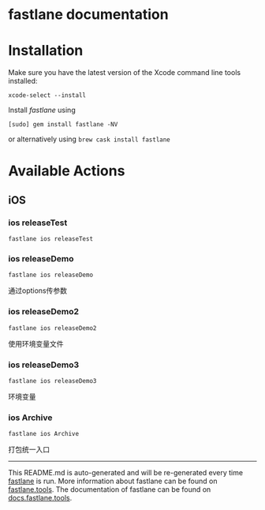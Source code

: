 fastlane documentation
================
# Installation

Make sure you have the latest version of the Xcode command line tools installed:

```
xcode-select --install
```

Install _fastlane_ using
```
[sudo] gem install fastlane -NV
```
or alternatively using `brew cask install fastlane`

# Available Actions
## iOS
### ios releaseTest
```
fastlane ios releaseTest
```

### ios releaseDemo
```
fastlane ios releaseDemo
```
通过options传参数
### ios releaseDemo2
```
fastlane ios releaseDemo2
```
使用环境变量文件
### ios releaseDemo3
```
fastlane ios releaseDemo3
```
环境变量
### ios Archive
```
fastlane ios Archive
```
打包统一入口

----

This README.md is auto-generated and will be re-generated every time [fastlane](https://fastlane.tools) is run.
More information about fastlane can be found on [fastlane.tools](https://fastlane.tools).
The documentation of fastlane can be found on [docs.fastlane.tools](https://docs.fastlane.tools).
